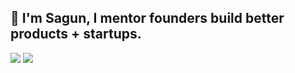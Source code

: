 ## 👋 I'm Sagun, I mentor founders build better products + startups.



![](https://komarev.com/ghpvc/?username=sagungargs15)
![](https://hit.yhype.me/github/profile?user_id=75983174)
